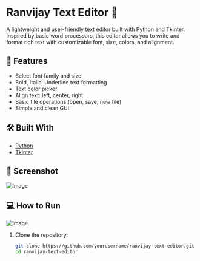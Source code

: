 # Ranvijay Text Editor 📝

A lightweight and user-friendly text editor built with Python and Tkinter. Inspired by basic word processors, this editor allows you to write and format rich text with customizable font, size, colors, and alignment.

## 🚀 Features

- Select font family and size
- Bold, Italic, Underline text formatting
- Text color picker
- Align text: left, center, right
- Basic file operations (open, save, new file)
- Simple and clean GUI

## 🛠 Built With

- [Python](https://www.python.org/)
- [Tkinter](https://docs.python.org/3/library/tkinter.html)

## 📸 Screenshot

![Image](https://github.com/user-attachments/assets/afdca5c9-0877-4715-87c6-a7a7514eb04e)

## 💻 How to Run
![Image](https://github.com/user-attachments/assets/ecbda154-7fb9-4455-9397-e42ff0cf4815)
1. Clone the repository:
   ```bash
   git clone https://github.com/yourusername/ranvijay-text-editor.git
   cd ranvijay-text-editor
